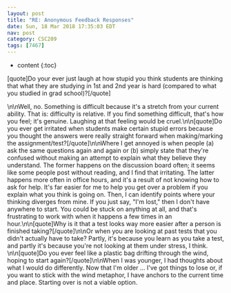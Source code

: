 ```yaml
---
layout: post
title: "RE: Anonymous Feedback Responses"
date: Sun, 18 Mar 2018 17:35:03 EDT
nav: post
category: CSC209
tags: [7467]
---
```


* content
{:toc}

[quote]Do your ever just laugh at how stupid you think students are thinking that what they are studying in 1st and 2nd year is hard (compared to what you studied in grad school)?[/quote]
<!-- more -->
<p>\n\nWell, no. Something is difficult because it's a stretch from your current ability. That is: difficulty is relative. If you find something difficult, that's how you feel; it's genuine. Laughing at that feeling would be cruel.\n\n[quote]Do you ever get irritated when students make certain stupid errors because you thought the answers were really straight forward when making/marking the assignment/test?[/quote]\n\nWhere I get annoyed is when people (a) ask the same questions again and again or (b) simply state that they're confused without making an attempt to explain what they believe they understand. The former happens on the discussion board often; it seems like some people post without reading, and I find that irritating. The latter happens more often in office hours, and it's a result of not knowing how to ask for help. It's far easier for me to help you get over a problem if you explain what you think is going on. Then, I can identify points where your thinking diverges from mine. If you just say, "I'm lost," then I don't have anywhere to start. You could be stuck on anything at all, and that's frustrating to work with when it happens a few times in an hour.\n\n[quote]Why is it that a test looks way more easier after a person is finished taking?[/quote]\n\nOr when you are looking at past tests that you didn't actually have to take? Partly, it's because you learn as you take a test, and partly it's because you're not looking at them under stress, I think.  \n\n[quote]Do you ever feel like a plastic bag drifting through the wind, hoping to start again?[/quote]\n\nWhen I was younger, I had thoughts about what I would do differently. Now that I'm older ... I've got things to lose or, if you want to stick with the wind metaphor, I have anchors to the current time and place. Starting over is not a viable option.</p>
